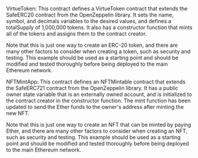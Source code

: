 VirtueToken:
This contract defines a VirtueToken contract that extends the SafeERC20 contract from the OpenZeppelin library. It sets the name, symbol, and decimals variables to the desired values, and defines a totalSupply of 1,000,000 tokens. It also has a constructor function that mints all of the tokens and assigns them to the contract creator.

Note that this is just one way to create an ERC-20 token, and there are many other factors to consider when creating a token, such as security and testing. This example should be used as a starting point and should be modified and tested thoroughly before being deployed to the main Ethereum network.


NFTMintApp:
This contract defines an NFTMintable contract that extends the SafeERC721 contract from the OpenZeppelin library. It has a public owner state variable that is an externally owned account, and is initialized to the contract creator in the constructor function. The mint function has been updated to send the Ether funds to the owner's address after minting the new NFT.

Note that this is just one way to create an NFT that can be minted by paying Ether, and there are many other factors to consider when creating an NFT, such as security and testing. This example should be used as a starting point and should be modified and tested thoroughly before being deployed to the main Ethereum network.
